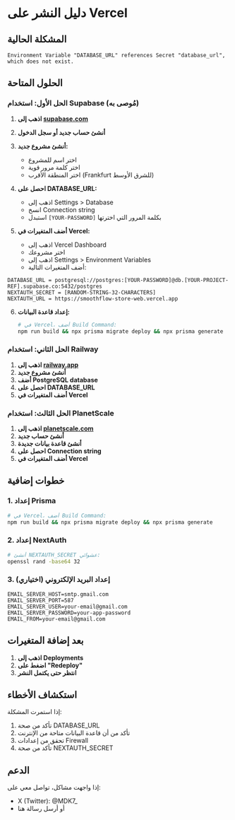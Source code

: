 # دليل النشر على Vercel

## المشكلة الحالية
```
Environment Variable "DATABASE_URL" references Secret "database_url", which does not exist.
```

## الحلول المتاحة

### الحل الأول: استخدام Supabase (مُوصى به)

1. **اذهب إلى [supabase.com](https://supabase.com)**
2. **أنشئ حساب جديد أو سجل الدخول**
3. **أنشئ مشروع جديد:**
   - اختر اسم للمشروع
   - اختر كلمة مرور قوية
   - اختر المنطقة الأقرب (Frankfurt للشرق الأوسط)
4. **احصل على DATABASE_URL:**
   - اذهب إلى Settings > Database
   - انسخ Connection string
   - استبدل `[YOUR-PASSWORD]` بكلمة المرور التي اخترتها

5. **أضف المتغيرات في Vercel:**
   - اذهب إلى Vercel Dashboard
   - اختر مشروعك
   - اذهب إلى Settings > Environment Variables
   - أضف المتغيرات التالية:

```
DATABASE_URL = postgresql://postgres:[YOUR-PASSWORD]@db.[YOUR-PROJECT-REF].supabase.co:5432/postgres
NEXTAUTH_SECRET = [RANDOM-STRING-32-CHARACTERS]
NEXTAUTH_URL = https://smoothflow-store-web.vercel.app
```

6. **إعداد قاعدة البيانات:**
   ```bash
   # في Vercel، أضف Build Command:
   npm run build && npx prisma migrate deploy && npx prisma generate
   ```

### الحل الثاني: استخدام Railway

1. **اذهب إلى [railway.app](https://railway.app)**
2. **أنشئ مشروع جديد**
3. **أضف PostgreSQL database**
4. **احصل على DATABASE_URL**
5. **أضف المتغيرات في Vercel**

### الحل الثالث: استخدام PlanetScale

1. **اذهب إلى [planetscale.com](https://planetscale.com)**
2. **أنشئ حساب جديد**
3. **أنشئ قاعدة بيانات جديدة**
4. **احصل على Connection string**
5. **أضف المتغيرات في Vercel**

## خطوات إضافية

### 1. إعداد Prisma
```bash
# في Vercel، أضف Build Command:
npm run build && npx prisma migrate deploy && npx prisma generate
```

### 2. إعداد NextAuth
```bash
# أنشئ NEXTAUTH_SECRET عشوائي:
openssl rand -base64 32
```

### 3. إعداد البريد الإلكتروني (اختياري)
```
EMAIL_SERVER_HOST=smtp.gmail.com
EMAIL_SERVER_PORT=587
EMAIL_SERVER_USER=your-email@gmail.com
EMAIL_SERVER_PASSWORD=your-app-password
EMAIL_FROM=your-email@gmail.com
```

## بعد إضافة المتغيرات

1. **اذهب إلى Deployments**
2. **اضغط على "Redeploy"**
3. **انتظر حتى يكتمل النشر**

## استكشاف الأخطاء

إذا استمرت المشكلة:
1. تأكد من صحة DATABASE_URL
2. تأكد من أن قاعدة البيانات متاحة من الإنترنت
3. تحقق من إعدادات Firewall
4. تأكد من صحة NEXTAUTH_SECRET

## الدعم

إذا واجهت مشاكل، تواصل معي على:
- X (Twitter): @MDK7_
- أو أرسل رسالة هنا